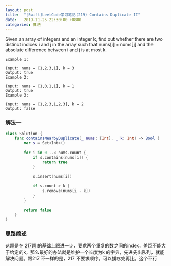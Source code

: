 ```yaml
---
layout: post
title:  "[Swift]LeetCode学习笔记(219) Contains Duplicate II"
date:   2019-11-25 22:30:00 +0800
categories: 算法
---
```


Given an array of integers and an integer k, find out whether there are two distinct indices i and j in the array such that nums[i] = nums[j] and the absolute difference between i and j is at most k.

```
Example 1:

Input: nums = [1,2,3,1], k = 3
Output: true
Example 2:

Input: nums = [1,0,1,1], k = 1
Output: true
Example 3:

Input: nums = [1,2,3,1,2,3], k = 2
Output: false
```

### 解法一

```swift
class Solution {
    func containsNearbyDuplicate(_ nums: [Int], _ k: Int) -> Bool {
        var s = Set<Int>()   
        
        for i in 0 ..< nums.count {
            if s.contains(nums[i]) {
                return true
            }
            
            s.insert(nums[i])
            
            if s.count > k {
                s.remove(nums[i - k])
            }
        }
        
        return false
    }
}
```

### 思路简述

这题是在 [217题](https://davidwho.me/算法/2019/11/19/Swift-LeetCode学习笔记(217)-Contains-Duplicate/) 的基础上跟进一步，要求两个重复的数之间的index，差距不能大于给定的k，那么最好的办法就是维护一个长度为k 的字典，先进先出队列，就能解决问题。跟217 不一样的是，217 不要求顺序，可以排序完再比，这个不行

